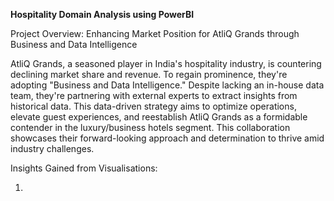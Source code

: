 **Hospitality Domain Analysis using PowerBI**

Project Overview: Enhancing Market Position for AtliQ Grands through Business and Data Intelligence

AtliQ Grands, a seasoned player in India's hospitality industry, is countering declining market share and revenue. To regain prominence, they're adopting "Business and Data Intelligence." Despite lacking an in-house data team, they're partnering with external experts to extract insights from historical data. This data-driven strategy aims to optimize operations, elevate guest experiences, and reestablish AtliQ Grands as a formidable contender in the luxury/business hotels segment. This collaboration showcases their forward-looking approach and determination to thrive amid industry challenges.

Insights Gained from Visualisations:

1.

